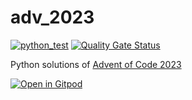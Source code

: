 # adv_2023

[![python_test](https://github.com/vil02/adv_2023/actions/workflows/python_test.yml/badge.svg)](https://github.com/vil02/adv_2023/actions/workflows/python_test.yml)
[![Quality Gate Status](https://sonarcloud.io/api/project_badges/measure?project=vil02_adv_2023&metric=alert_status)](https://sonarcloud.io/summary/new_code?id=vil02_adv_2023)

Python solutions of [Advent of Code 2023](https://adventofcode.com/2023)

[![Open in Gitpod](https://gitpod.io/button/open-in-gitpod.svg)](https://gitpod.io/#https://github.com/vil02/adv_2023)
